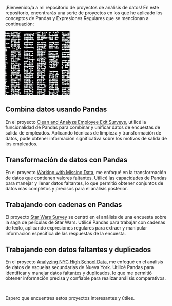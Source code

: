 
¡Bienvenido/a a mi repositorio de proyectos de análisis de datos! En este repositorio, encontrarás una serie de proyectos en los que he aplicado los conceptos de Pandas y Expresiones Regulares que se mencionan a continuación:

<img src="README.jpeg" alt="README" style="width:200px;"/>

## Combina datos usando Pandas

En el proyecto [Clean and Analyze Employee Exit Surveys](https://github.com/albertjimrod/data-projects/blob/main/03_Data_Cleaning/01_Clean%20and%20Analyze%20Employee%20Exit%20Surveys/Guided%20Project%20Clean%20and%20Analyze%20Employee%20Exit%20Surveys.ipynb), utilicé la funcionalidad de Pandas para combinar y unificar datos de encuestas de salida de empleados. Aplicando técnicas de limpieza y transformación de datos, pude obtener información significativa sobre los motivos de salida de los empleados.

## Transformación de datos con Pandas

En el proyecto [Working with Missing Data](https://github.com/albertjimrod/data-projects/blob/main/03_Data_Cleaning/02_Working_Missing_Data/Working%20with%20Missing%20Data.ipynb), me enfoqué en la transformación de datos que contienen valores faltantes. Utilicé las capacidades de Pandas para manejar y llenar datos faltantes, lo que permitió obtener conjuntos de datos más completos y precisos para el análisis posterior.

## Trabajando con cadenas en Pandas

El proyecto [Star Wars Survey](https://github.com/albertjimrod/data-projects/blob/main/03_Data_Cleaning/03_02_Star_Wars_Survey/Step-3_3-6-Project_Star_Wars_Survey.ipynb) se centró en el análisis de una encuesta sobre la saga de películas de Star Wars. Utilicé Pandas para trabajar con cadenas de texto, aplicando expresiones regulares para extraer y manipular información específica de las respuestas de la encuesta.

## Trabajando con datos faltantes y duplicados

En el proyecto [Analyzing NYC High School Data](https://github.com/albertjimrod/data-projects/blob/main/03_Data_Cleaning/03_Analyzing%20NYC%20High%20School%20Data/NYC_Analize%20Combine%20Visualizing.ipynb), me enfoqué en el análisis de datos de escuelas secundarias de Nueva York. Utilicé Pandas para identificar y manejar datos faltantes y duplicados, lo que me permitió obtener información precisa y confiable para realizar análisis comparativos.

<br>

Espero que encuentres estos proyectos interesantes y útiles.
